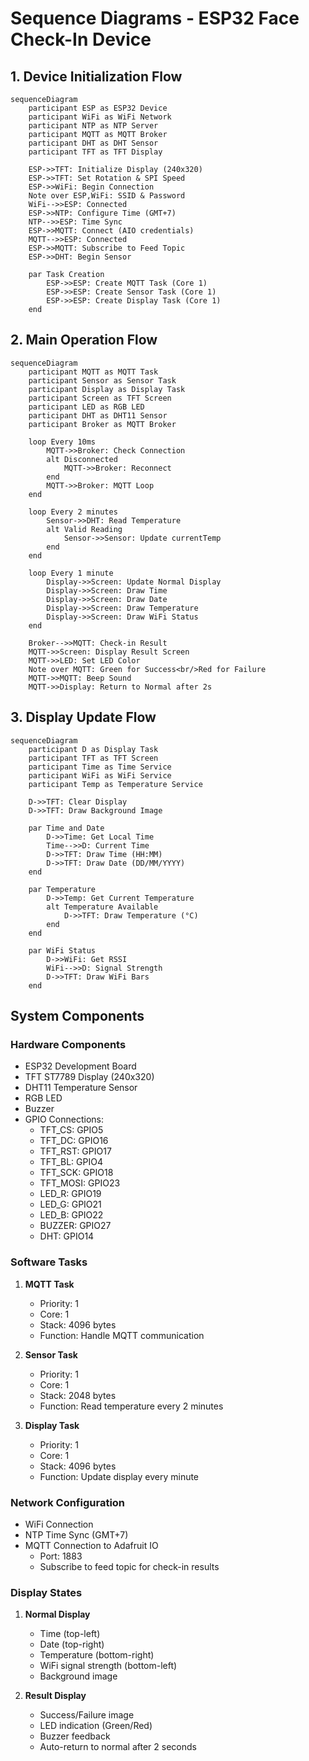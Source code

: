 # Sequence Diagrams - ESP32 Face Check-In Device

## 1. Device Initialization Flow

```mermaid
sequenceDiagram
    participant ESP as ESP32 Device
    participant WiFi as WiFi Network
    participant NTP as NTP Server
    participant MQTT as MQTT Broker
    participant DHT as DHT Sensor
    participant TFT as TFT Display

    ESP->>TFT: Initialize Display (240x320)
    ESP->>TFT: Set Rotation & SPI Speed
    ESP->>WiFi: Begin Connection
    Note over ESP,WiFi: SSID & Password
    WiFi-->>ESP: Connected
    ESP->>NTP: Configure Time (GMT+7)
    NTP-->>ESP: Time Sync
    ESP->>MQTT: Connect (AIO credentials)
    MQTT-->>ESP: Connected
    ESP->>MQTT: Subscribe to Feed Topic
    ESP->>DHT: Begin Sensor
    
    par Task Creation
        ESP->>ESP: Create MQTT Task (Core 1)
        ESP->>ESP: Create Sensor Task (Core 1)
        ESP->>ESP: Create Display Task (Core 1)
    end
```

## 2. Main Operation Flow

```mermaid
sequenceDiagram
    participant MQTT as MQTT Task
    participant Sensor as Sensor Task
    participant Display as Display Task
    participant Screen as TFT Screen
    participant LED as RGB LED
    participant DHT as DHT11 Sensor
    participant Broker as MQTT Broker

    loop Every 10ms
        MQTT->>Broker: Check Connection
        alt Disconnected
            MQTT->>Broker: Reconnect
        end
        MQTT->>Broker: MQTT Loop
    end

    loop Every 2 minutes
        Sensor->>DHT: Read Temperature
        alt Valid Reading
            Sensor->>Sensor: Update currentTemp
        end
    end

    loop Every 1 minute
        Display->>Screen: Update Normal Display
        Display->>Screen: Draw Time
        Display->>Screen: Draw Date
        Display->>Screen: Draw Temperature
        Display->>Screen: Draw WiFi Status
    end

    Broker-->>MQTT: Check-in Result
    MQTT->>Screen: Display Result Screen
    MQTT->>LED: Set LED Color
    Note over MQTT: Green for Success<br/>Red for Failure
    MQTT->>MQTT: Beep Sound
    MQTT->>Display: Return to Normal after 2s
```

## 3. Display Update Flow

```mermaid
sequenceDiagram
    participant D as Display Task
    participant TFT as TFT Screen
    participant Time as Time Service
    participant WiFi as WiFi Service
    participant Temp as Temperature Service

    D->>TFT: Clear Display
    D->>TFT: Draw Background Image
    
    par Time and Date
        D->>Time: Get Local Time
        Time-->>D: Current Time
        D->>TFT: Draw Time (HH:MM)
        D->>TFT: Draw Date (DD/MM/YYYY)
    end

    par Temperature
        D->>Temp: Get Current Temperature
        alt Temperature Available
            D->>TFT: Draw Temperature (°C)
        end
    end

    par WiFi Status
        D->>WiFi: Get RSSI
        WiFi-->>D: Signal Strength
        D->>TFT: Draw WiFi Bars
    end
```

## System Components

### Hardware Components
- ESP32 Development Board
- TFT ST7789 Display (240x320)
- DHT11 Temperature Sensor
- RGB LED
- Buzzer
- GPIO Connections:
  - TFT_CS: GPIO5
  - TFT_DC: GPIO16
  - TFT_RST: GPIO17
  - TFT_BL: GPIO4
  - TFT_SCK: GPIO18
  - TFT_MOSI: GPIO23
  - LED_R: GPIO19
  - LED_G: GPIO21
  - LED_B: GPIO22
  - BUZZER: GPIO27
  - DHT: GPIO14

### Software Tasks
1. **MQTT Task**
   - Priority: 1
   - Core: 1
   - Stack: 4096 bytes
   - Function: Handle MQTT communication

2. **Sensor Task**
   - Priority: 1
   - Core: 1
   - Stack: 2048 bytes
   - Function: Read temperature every 2 minutes

3. **Display Task**
   - Priority: 1
   - Core: 1
   - Stack: 4096 bytes
   - Function: Update display every minute

### Network Configuration
- WiFi Connection
- NTP Time Sync (GMT+7)
- MQTT Connection to Adafruit IO
  - Port: 1883
  - Subscribe to feed topic for check-in results

### Display States
1. **Normal Display**
   - Time (top-left)
   - Date (top-right)
   - Temperature (bottom-right)
   - WiFi signal strength (bottom-left)
   - Background image

2. **Result Display**
   - Success/Failure image
   - LED indication (Green/Red)
   - Buzzer feedback
   - Auto-return to normal after 2 seconds 